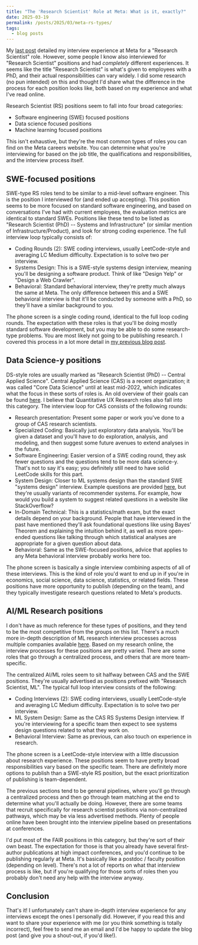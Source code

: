 ```yaml
---
title: "The 'Research Scientist' Role at Meta: What is it, exactly?"
date: 2025-03-19
permalink: /posts/2025/03/meta-rs-types/
tags:
  - blog posts
---
```


My [last post](https://www.ahl27.com/posts/2025/02/meta-interview/) detailed my interview experience at Meta for a "Research Scientist" role. However, some people I know also interviewed for "Research Scientist" positions and had *completely* different experiences. It seems like the title "Research Scientist" is what's given to employees with a PhD, and their actual responsibilities can vary widely. I did some research (no pun intended) on this and thought I'd share what the difference in the process for each position looks like, both based on my experience and what I've read online.

Research Scientist (RS) positions seem to fall into four broad categories:
- Software engineering (SWE) focused positions
- Data science focused positions
- Machine learning focused positions

This isn't exhaustive, but they're the most common types of roles you can find on the Meta careers website. You can determine what you're interviewing for based on the job title, the qualifications and responsibilities, and the interview process itself.

## SWE-focused positions

SWE-type RS roles tend to be similar to a mid-level software engineer. This is the position I interviewed for (and ended up accepting). This position seems to be more focused on standard software engineering, and based on conversations I've had with current employees, the evaluation metrics are identical to standard SWEs. Positions like these tend to be listed as "Research Scientist (PhD) -- Systems and Infrastructure" (or similar mention of Infrastructure/Product), and look for strong coding experience. The full interview loop typically consists of:

- Coding Rounds (2): SWE coding interviews, usually LeetCode-style and averaging LC Medium difficulty. Expectation is to solve two per interview.
- Systems Design: This is a SWE-style systems design interview, meaning you'll be designing a software product. Think of like "Design Yelp" or "Design a Web Crawler".
- Behavioral: Standard behavioral interview, they're pretty much always the same at Meta. The only difference between this and a SWE behavioral interview is that it'll be conducted by someone with a PhD, so they'll have a similar background to you.

The phone screen is a single coding round, identical to the full loop coding rounds. The expectation with these roles is that you'll be doing mostly standard software development, but you may be able to do some research-type problems. You are most likely not going to be publishing research. I covered this process in a lot more detail in [my previous blog post](https://www.ahl27.com/posts/2025/02/meta-interview/).

## Data Science-y positions

DS-style roles are usually marked as "Research Scientist (PhD) -- Central Applied Science". Central Applied Science (CAS) is a recent organization; it was called "Core Data Science" until at least mid-2022, which indicates what the focus in these sorts of roles is. An old overview of their goals can be found [here](https://research.facebook.com/blog/2022/6/research-highlights-from-the-core-data-science-team-at-meta/). I believe that Quantitative UX Research roles also fall into this category. The interview loop for CAS consists of the following rounds:

- Research presentation: Present some paper or work you've done to a group of CAS research scientists.
- Specialized Coding: Basically just exploratory data analysis. You'll be given a dataset and you'll have to do exploration, analysis, and modeling, and then suggest some future avenues to extend analyses in the future.
- Software Engineering: Easier version of a SWE coding round, they ask fewer questions and the questions tend to be more data science-y. That's not to say it's easy; you definitely still need to have solid LeetCode skills for this part.
- System Design: Closer to ML systems design than the standard SWE "systems design" interview. Example questions are provided [here](https://huyenchip.com/machine-learning-systems-design/exercises.html#exercises-rWl8SQW), but they're usually variants of recommender systems. For example, how would you build a system to suggest related questions in a website like StackOverflow?
- In-Domain Technical: This is a statistics/math exam, but the exact details depend on your background. People that have interviewed in the past have mentioned they'll ask foundational questions like using Bayes' Theorem and explaining the intuition behind it, as well as more open-ended questions like talking through which statistical analyses are appropriate for a given question about data.
- Behavioral: Same as the SWE-focused positions, advice that applies to any Meta behavioral interview probably works here too.

The phone screen is basically a single interview combining aspects of all of these interviews. This is the kind of role you'd want to end up in if you're in economics, social science, data science, statistics, or related fields. These positions have more opportunity to publish (depending on the team), and they typically investigate research questions related to Meta's products.

## AI/ML Research positions

I don't have as much reference for these types of positions, and they tend to be the most competitive from the groups on this list. There's a much more in-depth description of ML research interview processes across multiple companies available [here](https://generalizederror.github.io/My-Machine-Learning-Research-Jobhunt/). Based on my research online, the interview processes for these positions are pretty varied. There are some roles that go through a centralized process, and others that are more team-specific.

The centralized AI/ML roles seem to sit halfway between CAS and the SWE positions. They're usually advertised as positions prefixed with "Research Scientist, ML". The typical full loop interview consists of the following:

- Coding Interviews (2): SWE coding interviews, usually LeetCode-style and averaging LC Medium difficulty. Expectation is to solve two per interview.
- ML System Design: Same as the CAS RS Systems Design interview. If you're interviewing for a specific team then expect to see systems design questions related to what they work on.
- Behavioral Interview: Same as previous, can also touch on experience in research.

The phone screen is a LeetCode-style interview with a little discussion about research experience. These positions seem to have pretty broad responsibilities vary based on the specific team. There are definitely more options to publish than a SWE-style RS position, but the exact prioritization of publishing is team-dependent.

The previous sections tend to be general pipelines, where you'll go through a centralized process and then go through team matching at the end to determine what you'll actually be doing. However, there are some teams that recruit specifically for research scientist positions via non-centralized pathways, which may be via less advertised methods. Plenty of people online have been brought into the interview pipeline based on presentations at conferences.

I'd put most of the FAIR positions in this category, but they're sort of their own beast. The expectation for those is that you already have several first-author publications at high impact conferences, and you'd continue to be publishing regularly at Meta. It's basically like a postdoc / faculty position (depending on level). There's not a lot of reports on what that interview process is like, but if you're qualifying for those sorts of roles then you probably don't need any help with the interview anyway.

## Conclusion

That's it! I unfortunately can't share in-depth interview experience for any interviews except the ones I personally did. However, if you read this and want to share your experience with me (or you think something is totally incorrect), feel free to send me an email and I'd be happy to update the blog post (and give you a shout-out, if you'd like!).